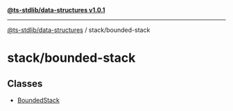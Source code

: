 [**@ts-stdlib/data-structures v1.0.1**](../../README.md)

***

[@ts-stdlib/data-structures](../../modules.md) / stack/bounded-stack

# stack/bounded-stack

## Classes

- [BoundedStack](classes/BoundedStack.md)
